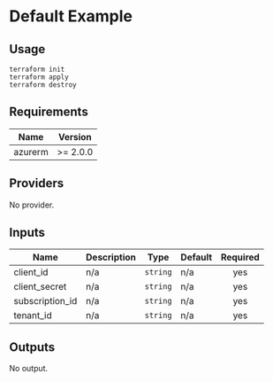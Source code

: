 # Default Example
## Usage
```
terraform init
terraform apply
terraform destroy
```

<!-- BEGINNING OF PRE-COMMIT-TERRAFORM DOCS HOOK -->
## Requirements

| Name | Version |
|------|---------|
| azurerm | >= 2.0.0 |

## Providers

No provider.

## Inputs

| Name | Description | Type | Default | Required |
|------|-------------|------|---------|:--------:|
| client\_id | n/a | `string` | n/a | yes |
| client\_secret | n/a | `string` | n/a | yes |
| subscription\_id | n/a | `string` | n/a | yes |
| tenant\_id | n/a | `string` | n/a | yes |

## Outputs

No output.

<!-- END OF PRE-COMMIT-TERRAFORM DOCS HOOK -->
